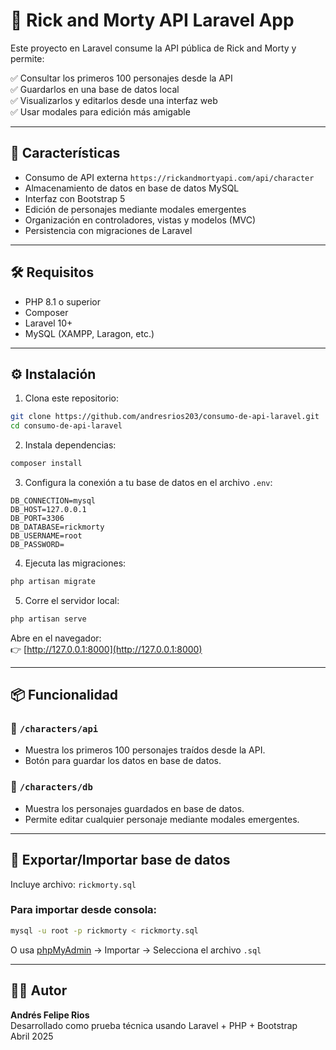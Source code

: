 # 🧪 Rick and Morty API Laravel App

Este proyecto en Laravel consume la API pública de Rick and Morty y permite:

✅ Consultar los primeros 100 personajes desde la API  
✅ Guardarlos en una base de datos local  
✅ Visualizarlos y editarlos desde una interfaz web  
✅ Usar modales para edición más amigable

---

## 🚀 Características

- Consumo de API externa `https://rickandmortyapi.com/api/character`
- Almacenamiento de datos en base de datos MySQL
- Interfaz con Bootstrap 5
- Edición de personajes mediante modales emergentes
- Organización en controladores, vistas y modelos (MVC)
- Persistencia con migraciones de Laravel

---

## 🛠️ Requisitos

- PHP 8.1 o superior
- Composer
- Laravel 10+
- MySQL (XAMPP, Laragon, etc.)

---

## ⚙️ Instalación

1. Clona este repositorio:

```bash
git clone https://github.com/andresrios203/consumo-de-api-laravel.git
cd consumo-de-api-laravel
```

2. Instala dependencias:

```bash
composer install
```
3. Configura la conexión a tu base de datos en el archivo `.env`:

```env
DB_CONNECTION=mysql
DB_HOST=127.0.0.1
DB_PORT=3306
DB_DATABASE=rickmorty
DB_USERNAME=root
DB_PASSWORD=
```

4. Ejecuta las migraciones:

```bash
php artisan migrate
```

5. Corre el servidor local:

```bash
php artisan serve
```

Abre en el navegador:  
👉 [http://127.0.0.1:8000](http://127.0.0.1:8000)

---

## 📦 Funcionalidad

### 🔎 `/characters/api`
- Muestra los primeros 100 personajes traídos desde la API.
- Botón para guardar los datos en base de datos.

### 🧾 `/characters/db`
- Muestra los personajes guardados en base de datos.
- Permite editar cualquier personaje mediante modales emergentes.

---

## 💾 Exportar/Importar base de datos

Incluye archivo: `rickmorty.sql`

### Para importar desde consola:

```bash
mysql -u root -p rickmorty < rickmorty.sql
```

O usa [phpMyAdmin](http://localhost/phpmyadmin) → Importar → Selecciona el archivo `.sql`

---

## 👨‍💻 Autor

**Andrés Felipe Rios**  
Desarrollado como prueba técnica usando Laravel + PHP + Bootstrap  
Abril 2025



